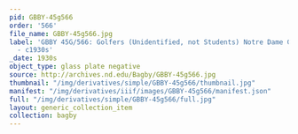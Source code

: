 ```yaml
---
pid: GBBY-45g566
order: '566'
file_name: GBBY-45g566.jpg
label: 'GBBY 45G/566: Golfers (Unidentified, not Students) Notre Dame Golf Course
  - c1930s'
_date: 1930s
object_type: glass plate negative
source: http://archives.nd.edu/Bagby/GBBY-45g566.jpg
thumbnail: "/img/derivatives/simple/GBBY-45g566/thumbnail.jpg"
manifest: "/img/derivatives/iiif/images/GBBY-45g566/manifest.json"
full: "/img/derivatives/simple/GBBY-45g566/full.jpg"
layout: generic_collection_item
collection: bagby
---
```

